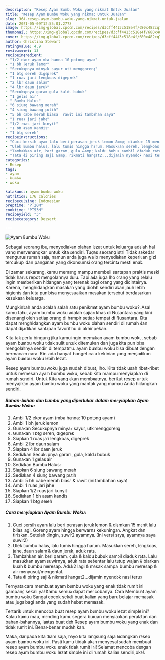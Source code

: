 ```yaml
---
description: "Resep Ayam Bumbu Woku yang nikmat Untuk Jualan"
title: "Resep Ayam Bumbu Woku yang nikmat Untuk Jualan"
slug: 368-resep-ayam-bumbu-woku-yang-nikmat-untuk-jualan
date: 2021-05-09T12:55:01.277Z
image: https://img-global.cpcdn.com/recipes/d3cff4413c518e4f/680x482cq70/ayam-bumbu-woku-foto-resep-utama.jpg
thumbnail: https://img-global.cpcdn.com/recipes/d3cff4413c518e4f/680x482cq70/ayam-bumbu-woku-foto-resep-utama.jpg
cover: https://img-global.cpcdn.com/recipes/d3cff4413c518e4f/680x482cq70/ayam-bumbu-woku-foto-resep-utama.jpg
author: Christina Stewart
ratingvalue: 4.9
reviewcount: 13
recipeingredient:
- "1/2 ekor ayam mba hanna 10 potong ayam"
- "1 bh jeruk lemon"
- "Secukupnya minyak sayur utk menggoreng"
- "1 btg sereh digeprek"
- "1 ruas jari lengkoas digeprek"
- "2 lbr daun salam"
- "4 lbr daun jeruk"
- "Secukupnya garam gula kaldu bubuk"
- "1 gelas air"
- " Bumbu Halus"
- "6 siung bawang merah"
- "4 siung bawang putih"
- "5 bh cabe merah biasa  rawit ini tambahan saya"
- "1 ruas jari jahe"
- "1/2 ruas jari kunyit"
- "1 bh asam kandis"
- "1 btg sereh"
recipeinstructions:
- "Cuci bersih ayam lalu beri perasan jeruk lemon &amp; diamkan 15 menit lalu bilas lagi. Goreng ayam hingga berwarna kekuningan. Angkat dan tiriskan. Setelah dingin, suwir2 ayamnya. (Ini versi saya, ayamnya saya suwir2)"
- "Ulek bumbu halus, lalu tumis hingga harum. Masukkan sereh, lengkoas, jahe, daun salam &amp; daun jeruk, aduk rata."
- "Tambahkan air, beri garam, gula &amp; kaldu bubuk sambil diaduk rata. Lalu masukkan ayam suwirnya, aduk rata sebentar lalu tutup wajan &amp; biarkan kuah &amp; bumbu meresap. Aduk2 lagi &amp; masak sampai bumbu meresap &amp; air menyusut/mengental."
- "Tata di piring saji &amp; nikmati hangat2...dijamin nyendok nasi terus"
categories:
- Resep
tags:
- ayam
- bumbu
- woku

katakunci: ayam bumbu woku 
nutrition: 176 calories
recipecuisine: Indonesian
preptime: "PT20M"
cooktime: "PT53M"
recipeyield: "3"
recipecategory: Dessert

---
```



![Ayam Bumbu Woku](https://img-global.cpcdn.com/recipes/d3cff4413c518e4f/680x482cq70/ayam-bumbu-woku-foto-resep-utama.jpg)

Sebagai seorang ibu, menyediakan olahan lezat untuk keluarga adalah hal yang menyenangkan untuk kita sendiri. Tugas seorang istri Tidak sekedar mengurus rumah saja, namun anda juga wajib menyediakan keperluan gizi tercukupi dan panganan yang dikonsumsi orang tercinta mesti enak.

Di zaman  sekarang, kamu memang mampu membeli santapan praktis meski tidak harus repot mengolahnya dulu. Tapi ada juga lho orang yang selalu ingin memberikan hidangan yang terenak bagi orang yang dicintainya. Karena, menghidangkan masakan yang diolah sendiri akan jauh lebih higienis dan kita pun bisa menyesuaikan masakan tersebut berdasarkan kesukaan keluarga. 



Mungkinkah anda adalah salah satu penikmat ayam bumbu woku?. Asal kamu tahu, ayam bumbu woku adalah sajian khas di Nusantara yang kini disenangi oleh setiap orang di hampir setiap tempat di Nusantara. Kita dapat menghidangkan ayam bumbu woku olahan sendiri di rumah dan dapat dijadikan santapan favoritmu di akhir pekan.

Kita tak perlu bingung jika kamu ingin memakan ayam bumbu woku, sebab ayam bumbu woku tidak sulit untuk ditemukan dan juga kita pun bisa mengolahnya sendiri di tempatmu. ayam bumbu woku bisa dibuat dengan bermacam cara. Kini ada banyak banget cara kekinian yang menjadikan ayam bumbu woku lebih lezat.

Resep ayam bumbu woku juga mudah dibuat, lho. Kita tidak usah ribet-ribet untuk memesan ayam bumbu woku, sebab Kita mampu menyiapkan di rumah sendiri. Untuk Kita yang akan membuatnya, berikut resep untuk menyajikan ayam bumbu woku yang mantab yang mampu Anda hidangkan sendiri.

<!--inarticleads1-->

##### Bahan-bahan dan bumbu yang diperlukan dalam menyiapkan Ayam Bumbu Woku:

1. Ambil 1/2 ekor ayam (mba hanna: 10 potong ayam)
1. Ambil 1 bh jeruk lemon
1. Gunakan Secukupnya minyak sayur, utk menggoreng
1. Gunakan 1 btg sereh, digeprek
1. Siapkan 1 ruas jari lengkoas, digeprek
1. Ambil 2 lbr daun salam
1. Siapkan 4 lbr daun jeruk
1. Sediakan Secukupnya garam, gula, kaldu bubuk
1. Gunakan 1 gelas air
1. Sediakan  Bumbu Halus:
1. Siapkan 6 siung bawang merah
1. Sediakan 4 siung bawang putih
1. Ambil 5 bh cabe merah biasa &amp; rawit (ini tambahan saya)
1. Ambil 1 ruas jari jahe
1. Siapkan 1/2 ruas jari kunyit
1. Sediakan 1 bh asam kandis
1. Siapkan 1 btg sereh




<!--inarticleads2-->

##### Cara menyiapkan Ayam Bumbu Woku:

1. Cuci bersih ayam lalu beri perasan jeruk lemon &amp; diamkan 15 menit lalu bilas lagi. Goreng ayam hingga berwarna kekuningan. Angkat dan tiriskan. Setelah dingin, suwir2 ayamnya. (Ini versi saya, ayamnya saya suwir2)
1. Ulek bumbu halus, lalu tumis hingga harum. Masukkan sereh, lengkoas, jahe, daun salam &amp; daun jeruk, aduk rata.
1. Tambahkan air, beri garam, gula &amp; kaldu bubuk sambil diaduk rata. Lalu masukkan ayam suwirnya, aduk rata sebentar lalu tutup wajan &amp; biarkan kuah &amp; bumbu meresap. Aduk2 lagi &amp; masak sampai bumbu meresap &amp; air menyusut/mengental.
1. Tata di piring saji &amp; nikmati hangat2...dijamin nyendok nasi terus




Ternyata cara membuat ayam bumbu woku yang enak tidak rumit ini gampang sekali ya! Kamu semua dapat mencobanya. Cara Membuat ayam bumbu woku Sangat cocok sekali buat kalian yang baru belajar memasak atau juga bagi anda yang sudah hebat memasak.

Tertarik untuk mencoba buat resep ayam bumbu woku lezat simple ini? Kalau kamu mau, mending kamu segera buruan menyiapkan peralatan dan bahan-bahannya, lantas buat deh Resep ayam bumbu woku yang enak dan tidak rumit ini. Benar-benar mudah kan. 

Maka, daripada kita diam saja, hayo kita langsung saja hidangkan resep ayam bumbu woku ini. Pasti kamu tiidak akan menyesal sudah membuat resep ayam bumbu woku enak tidak rumit ini! Selamat mencoba dengan resep ayam bumbu woku lezat simple ini di rumah kalian sendiri,oke!.

